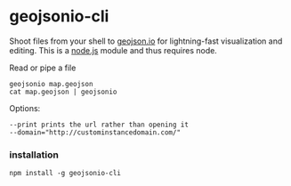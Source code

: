 # geojsonio-cli

Shoot files from your shell to [geojson.io](http://geojson.io/) for lightning-fast
visualization and editing. This is a [node.js](http://nodejs.org) module and thus requires
node.

Read or pipe a file

    geojsonio map.geojson
    cat map.geojson | geojsonio

Options:

    --print prints the url rather than opening it
    --domain="http://custominstancedomain.com/"

### installation

    npm install -g geojsonio-cli
